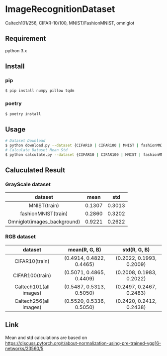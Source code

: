 ImageRecognitionDataset
====

Caltech101/256, CIFAR-10/100, MNIST/FashionMNIST, omniglot

## Requirement
python 3.x

## Install
### pip
```bash
$ pip install numpy pillow tqdm
```
### poetry
```bash
$ poetry install
```

## Usage
```bash
# Dataset Download 
$ python download.py --dataset {CIFAR10 | CIFAR100 | MNIST | fashionMNIST | caltech101 | caltech256 | omniglot}
# Calculate Dataset Mean Std
$ python calculate.py --dataset {CIFAR10 | CIFAR100 | MNIST | fashionMNIST | caltech101 | caltech256 | omniglot}
```

## Caluculated Result
### GrayScale dataset
| dataset | mean | std |
|:-------:|:----:|:---:|
| MNIST(train) | 0.1307 | 0.3013 |
| fashionMNIST(train) | 0.2860 | 0.3202 |
| Omniglot(images_background) | 0.9221 | 0.2622 |

### RGB dataset
| dataset | mean(R, G, B) | std(R, G, B) |
|:-------:|:-------------:|:------------:|
| CIFAR10(train) | (0.4914, 0.4822, 0.4465) | (0.2022, 0.1993, 0.2009) |
| CIFAR100(train) | (0.5071, 0.4865, 0.4409) | (0.2008, 0.1983, 0.2022) |
| Caltech101(all images) | (0.5487, 0.5313, 0.5050) | (0.2497, 0.2467, 0.2483) |
| Caltech256(all images) | (0.5520, 0.5336, 0.5050) | (0.2420, 0.2412, 0.2438) |

## Link
Mean and std calculations are based on　https://discuss.pytorch.org/t/about-normalization-using-pre-trained-vgg16-networks/23560/5
